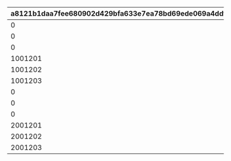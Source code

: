 |a8121b1daa7fee680902d429bfa633e7ea78bd69ede069a4ddf7a3dc3e4054b7|44a3361b7b9c32803cbb32bb6aeaec878faabd1c9f9b21430d9ef477eeb42b5b|7c6e7fe8efdea6ea2b8e24102207dde9d386f97f98168682704f51547ee553ed|7c9ec30318ba6a11b2119c12210e8058dcc834ce4f1b776055fd5015656b7e85|d5369aa0250325b0904f76bf93e851907c51287023804cc8c8600d05632ad9cd|60e35c0e8f76424ada89b82ea20d605604a22cada47c4b3b19d20d50c2f65e04|c0e5a9f1257a7d106a666e525a9f9263a017051d3117e95ca0b432343fc20603|11d62763f4814a375678c18a526899becbfc907e16cad381aceabb4726fe0764|
| --- | --- | --- | --- | --- | --- | --- | --- |
|0|10012103|0|0|1|1001201|10012|0|
|0|10012107|0|0|2|1001202|10012|0|
|0|10012109|0|0|3|1001203|10012|0|
|1001201|10012114|0|0|4|1001204|10012|0|
|1001202|10012114|0|0|5|1001204|10012|0|
|1001203|10012114|0|0|6|1001204|10012|0|
|0|20012103|0|0|7|2001201|20012|0|
|0|20012107|0|0|8|2001202|20012|0|
|0|20012109|0|0|9|2001203|20012|0|
|2001201|20012114|0|0|10|2001204|20012|0|
|2001202|20012114|0|0|11|2001204|20012|0|
|2001203|20012114|0|0|12|2001204|20012|0|
